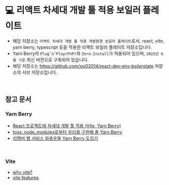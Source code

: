 # 💻 리액트 차세대 개발 툴 적용 보일러 플레이트

- 해당 저장소는 `리액트 차세대 개발 툴 적용 개발환경 보일러 플레이트`로서, react, vite, yarn berry, typescript 등을 적용한 리액트 보일러 플레이트 저장소입니다.
- Yarn Berry의 `Plug’n’Play(PnP)`와 `Zero-Install`가 적용되어 있으며, `2023년 6월 기준` 최신 버전으로 구축되어 있습니다.
- 해당 저장소는 https://github.com/ssi02014/react-dev-env-boilerplate 저장소의 서브 저장소입니다.

<br />

## 참고 문서

### Yarn Berry

- [React 프로젝트에 차세대 개발 툴 적용 (Vite, Yarn Berry)](https://blog.naver.com/ssi02014/223117088802)
- [toss: node_modules로부터 우리를 구원해 줄 Yarn Berry](https://toss.tech/article/node-modules-and-yarn-berry)
- [리멤버 웹 서비스 좌충우돌 Yarn Berry 도입기](https://blog.dramancompany.com/2023/02/%EB%A6%AC%EB%A9%A4%EB%B2%84-%EC%9B%B9-%EC%84%9C%EB%B9%84%EC%8A%A4-%EC%A2%8C%EC%B6%A9%EC%9A%B0%EB%8F%8C-yarn-berry-%EB%8F%84%EC%9E%85%EA%B8%B0/)

<Br />

### Vite

- [why vite?](https://vitejs.dev/guide/why.html)
- [vite features](https://vitejs-kr.github.io/guide/features.html)

<Br />
